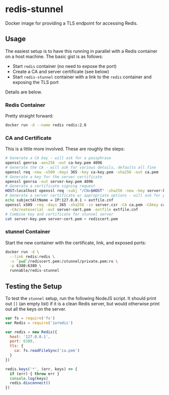 # redis-stunnel

Docker image for providing a TLS endpoint for accessing Redis.

## Usage

The easiest setup is to have this running in parallel with a Redis container on a host machine. The basic gist is as follows:

* Start `redis` container (no need to expose the port)
* Create a CA and server certificate (see below)
* Start `redis-stunnel` container with a link to the `redis` container and exposing the TLS port

Details are below.

### Redis Container

Pretty straight forward:

```bash
docker run -d --name redis redis:2.8
```

### CA and Certificate

This is a little more involved. These are roughly the steps:

```bash
# Generate a CA key - will ask for a passphrase
openssl genrsa -aes256 -out ca-key.pem 4096 
# Generate the CA - will ask for various details, defaults all fine
openssl req -new -x509 -days 365 -key ca-key.pem -sha256 -out ca.pem
# Generate a key for the server certificate
openssl genrsa -out server-key.pem 4096
# Generate a certificate signing request
HOST=localhost openssl req -subj "/CN=$HOST" -sha256 -new -key server-key.pem -out server.csr
# Generate a server certificate w/ appropriate options - will ask for passphrase
echo subjectAltName = IP:127.0.0.1 > extfile.cnf
openssl x509 -req -days 365 -sha256 -in server.csr -CA ca.pem -CAkey ca-key.pem \
  -CAcreateserial -out server-cert.pem -extfile extfile.cnf
# Combine key and certificate for stunnel server
cat server-key.pem server-cert.pem > rediscert.pem 
```

### stunnel Container

Start the new container with the certificate, link, and exposed ports:

```bash
docker run -d \
  --link redis:redis \
  -v `pwd`/rediscert.pem:/stunnel/private.pem:ro \
  -p 6380:6380 \
  runnable/redis-stunnel
```

## Testing the Setup

To test the `stunnel` setup, run the following NodeJS script. It should print out `[]` (an empty list) if it is a clean Redis server, but would otherwise print out all the keys on the server.

```js
var fs = require('fs')
var Redis = require('ioredis')

var redis = new Redis({
  host: '127.0.0.1',
  port: 6380,
  tls: {
    ca: fs.readFileSync('ca.pem')
  }
})

redis.keys('*', (err, keys) => {
  if (err) { throw err }
  console.log(keys)
  redis.disconnect()
})
```
